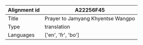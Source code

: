 |Alignment id | A22256F45
| --- | --- 
|Title | Prayer to Jamyang Khyentse Wangpo 
|Type | translation
|Languages | ['en', 'fr', 'bo']